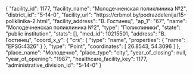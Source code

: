 {
    "facility_id": 1177,
    "facility_name": "Молодечненская поликлиника №2",
    "district_id": "5-14-0",
    "facility_url": "https:\/\/crbmol.by\/podrazdelenija\/15-poliklinika-2.html",
    "facility_address": "В. Гостинец",
    "ap_1": "67",
    "name": "Молодечненская поликлиника №2",
    "type": "Поликлиники",
    "state": "public institution",
    "stats": [],
    "med_id": 10215501,
    "address": "В. Гостинец",
    "coord_x_y": {
        "crs": {
            "type": "name",
            "properties": {
                "name": "EPSG:4326"
            }
        },
        "type": "Point",
        "coordinates": [
            26.8543,
            54.3096
        ]
    },
    "place_name": "Молодечно",
    "place_type": "city",
    "year_of_closing": null,
    "year_of_opening": "1987",
    "healthcare_facility_key": 1177,
    "administrative_division_id": "5-14-0"
}